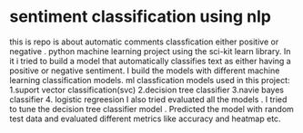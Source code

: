 # sentiment classification using nlp
this is repo is about automatic comments classfication either positive or negative .  python machine learning project using the sci-kit learn library. In it i tried to  build a model that automatically classifies text as either having a positive or negative sentiment. I build the models with different machine learning classification models.
ml classfication models used in this project:
1.suport vector classification(svc)
2.decision tree classifier
3.navie bayes classifier
4. logistic regreesion
I also tried evaluated all the models . I tried to tune the decision tree classifier model . Predicted the model with random test data and evaluated different metrics like accuracy and heatmap etc.
